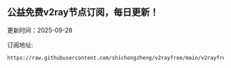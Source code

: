 ## 公益免费v2ray节点订阅，每日更新！
更新时间：2025-09-28

订阅地址:
```
https://raw.githubusercontent.com/shichongzheng/v2rayfree/main/v2rayfree
```
